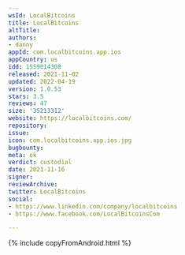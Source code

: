 ```yaml
---
wsId: LocalBitcoins
title: LocalBitcoins
altTitle: 
authors:
- danny
appId: com.localbitcoins.app.ios
appCountry: us
idd: 1559014308
released: 2021-11-02
updated: 2022-04-19
version: 1.0.53
stars: 3.5
reviews: 47
size: '35213312'
website: https://localbitcoins.com/
repository: 
issue: 
icon: com.localbitcoins.app.ios.jpg
bugbounty: 
meta: ok
verdict: custodial
date: 2021-11-16
signer: 
reviewArchive: 
twitter: LocalBitcoins
social:
- https://www.linkedin.com/company/localbitcoins
- https://www.facebook.com/LocalBitcoinsCom

---
```


{% include copyFromAndroid.html %}
